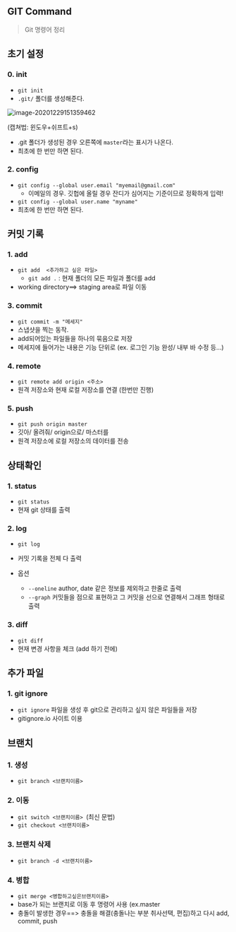 ## GIT Command

>  Git 명령어 정리



## 초기 설정

### 0. init

* `git init` 
* `.git/` 폴더를 생성해준다.

![image-20201229151359462](GITCommand.assets/image-20201229151359462.png)

(캡쳐법: 윈도우+쉬프트+s)

* .git 폴더가 생성된 경우 오른쪽에 `master`라는 표시가 나온다.
* 최초에 한 번만 하면 된다.



### 2. config

* `git config --global user.email "myemail@gmail.com"`
  * 이메일의 경우. 깃헙에 올릴 경우 잔디가 심어지는 기준이므로 정확하게 입력!
* `git config --global user.name "myname"`
* 최초에 한 번만 하면 된다.



## 커밋 기록

### 1. add

* `git add  <추가하고 싶은 파일>`
  * `git add .` : 현재 폴더의 모든 파일과 폴더를 add
* working directory==> staging area로 파일 이동



### 3. commit

* `git commit -m "메세지"`
* 스냅샷을 찍는 동작.
* add되어있는 파일들을 하나의 묶음으로 저장
* 메세지에 들어가는 내용은 기능 단위로 (ex. 로그인 기능 완성/ 내부 바 수정 등...)



### 4. remote

* `git remote add origin <주소>`
* 원격 저장소와 현재 로컬 저장소를 연결 (한번만 진행)



### 5. push

* `git push origin master`
* 깃아/ 올려줘/ origin으로/ 마스터를
* 원격 저장소에 로컬 저장소의 데이터를 전송



## 상태확인

### 1. status

* `git status`
* 현재 git 상태를 출력

### 2. log

* `git log`

* 커밋 기록을 전체 다 출력
* 옵션
  * `--oneline` author, date 같은 정보를 제외하고 한줄로 출력
  * `--graph` 커밋들을 점으로 표현하고 그 커밋을 선으로 연결해서 그래프 형태로 출력

### 3. diff

* `git diff`
* 현재 변경 사항을 체크 (add 하기 전에)



## 추가 파일

### 1. git ignore

* `git ignore` 파일을 생성 후 git으로 관리하고 싶지 않은 파일들을 저장
* gitignore.io 사이트 이용



## 브랜치

### 1. 생성

* `git branch <브랜치이름>`



### 2. 이동

* `git switch <브랜치이름> `(최신 문법)
* `git checkout <브랜치이름>`



### 3. 브랜치 삭제

* `git branch -d <브랜치이름>`



### 4. 병합

* `git merge <병합하고싶은브랜치이름>`
* base가 되는 브랜치로 이동 후 명령어 사용 (ex.master
* 충돌이 발생한 경우==> 충돌을 해결(충돌나는 부분 취사선택, 편집)하고 다시 add, commit, push